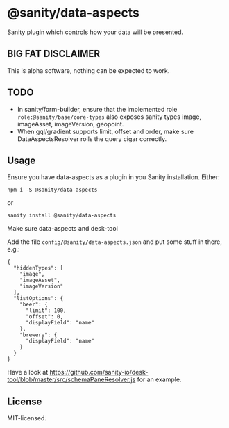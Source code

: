 # @sanity/data-aspects

Sanity plugin which controls how your data will be presented.


## BIG FAT DISCLAIMER

This is alpha software, nothing can be expected to work.

## TODO
- In sanity/form-builder, ensure that the implemented role `role:@sanity/base/core-types` also exposes sanity types image, imageAsset, imageVersion, geopoint.
- When gql/gradient supports limit, offset and order, make sure DataAspectsResolver rolls the query cigar correctly.

## Usage

Ensure you have data-aspects as a plugin in you Sanity installation. Either:
```
npm i -S @sanity/data-aspects
```
or
```
sanity install @sanity/data-aspects
```

Make sure data-aspects and desk-tool

Add the file `config/@sanity/data-aspects.json` and put some stuff in there, e.g.:

```
{
  "hiddenTypes": [
    "image",
    "imageAsset",
    "imageVersion"
  ],
  "listOptions": {
    "beer": {
      "limit": 100,
      "offset": 0,
      "displayField": "name"
    },
    "brewery": {
      "displayField": "name"
    }
  }
}
```
Have a look at https://github.com/sanity-io/desk-tool/blob/master/src/schemaPaneResolver.js for an example.

## License

MIT-licensed.
